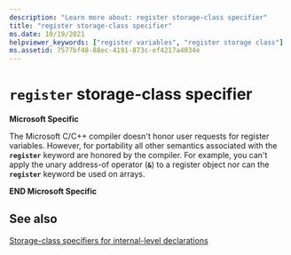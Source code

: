 ```yaml
---
description: "Learn more about: register storage-class specifier"
title: "register storage-class specifier"
ms.date: 10/19/2021
helpviewer_keywords: ["register variables", "register storage class"]
ms.assetid: 7577bf48-88ec-4191-873c-ef4217a4034e
---
```

# `register` storage-class specifier

**Microsoft Specific**

The Microsoft C/C++ compiler doesn't honor user requests for register variables. However, for portability all other semantics associated with the **`register`** keyword are honored by the compiler. For example, you can't apply the unary address-of operator (**`&`**) to a register object nor can the **`register`** keyword be used on arrays.

**END Microsoft Specific**

## See also

[Storage-class specifiers for internal-level declarations](../c-language/storage-class-specifiers-for-internal-level-declarations.md)
